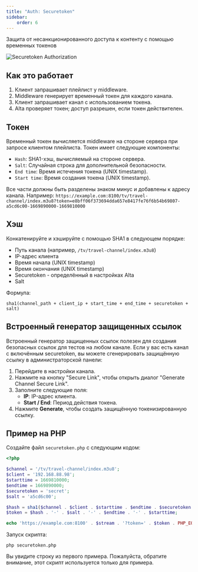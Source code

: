```yaml
---
title: "Auth: Securetoken"
sidebar:
    order: 6
---
```


Защита от несанкционированного доступа к контенту с помощью временных токенов

![Securetoken Authorization](https://cdn.cesbo.com/help/alta/ott-settings/authorization/securetoken/options.png)

## Как это работает

1. Клиент запрашивает плейлист у middleware.
2. Middleware генерирует временный токен для каждого канала.
3. Клиент запрашивает канал с использованием токена.
4. Alta проверяет токен; доступ разрешен, если токен действителен.

## Токен

Временный токен вычисляется middleware на стороне сервера при запросе клиентом плейлиста. Токен имеет следующие компоненты:

- `Hash`: SHA1-хэш, вычисляемый на стороне сервера.
- `Salt`: Случайная строка для дополнительной безопасности.
- `End time`: Время истечения токена (UNIX timestamp).
- `Start time`: Время создания токена (UNIX timestamp).

Все части должны быть разделены знаком минус и добавлены к адресу канала. Например: `https://example.com:8100/tv/travel-channel/index.m3u8?token=e8bff06f373694dda657e8417fe76f6b54b69807-a5cd6c00-1669890000-1669810000`

## Хэш

Конкатенируйте и хэшируйте с помощью SHA1 в следующем порядке:

- Путь канала (например, `/tv/travel-channel/index.m3u8`)
- IP-адрес клиента
- Время начала (UNIX timestamp)
- Время окончания (UNIX timestamp)
- Securetoken - определённый в настройках Alta
- Salt

Формула:

```
sha1(channel_path + client_ip + start_time + end_time + securetoken + salt)
```

## Встроенный генератор защищенных ссылок

Встроенный генератор защищенных ссылок полезен для создания безопасных ссылок для тестов на любом канале.
Если у вас есть канал с включённым securetoken, вы можете сгенерировать защищённую ссылку в администраторской панели:

1. Перейдите в настройки канала.
2. Нажмите на кнопку "Secure Link", чтобы открыть диалог "Generate Channel Secure Link".
3. Заполните следующие поля:
   - **IP**: IP-адрес клиента.
   - **Start / End**: Период действия токена.
4. Нажмите **Generate**, чтобы создать защищённую токенизированную ссылку.

## Пример на PHP

Создайте файл `securetoken.php` с следующим кодом:

```php
<?php

$channel = '/tv/travel-channel/index.m3u8';
$client = '192.168.88.98';
$starttime = 1669810000;
$endtime = 1669890000;
$securetoken = 'secret';
$salt = 'a5cd6c00';

$hash = sha1($channel . $client . $starttime . $endtime . $securetoken . $salt);
$token = $hash . '-' . $salt . '-' . $endtime . '-' . $starttime;

echo 'https://example.com:8100' . $stream . '?token=' . $token . PHP_EOL;
```

Запуск скрипта:

```
php securetoken.php
```

Вы увидите строку из первого примера. Пожалуйста, обратите внимание, этот скрипт используется только для примера.
